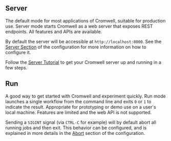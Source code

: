## Server

The default mode for most applications of Cromwell, suitable for production use. Server mode starts Cromwell as a web server that exposes REST endpoints. All features and APIs are available.

By default the server will be accessible at `http://localhost:8000`. See the [Server Section](Configuring#server) of the configuration for more information on how to configure it.

Follow the [Server Tutorial](tutorials/ServerMode) to get your Cromwell server up and running in a few steps.

## Run

A good way to get started with Cromwell and experiment quickly. Run mode launches a single workflow from the command line and exits `0` or `1` to indicate the result. Appropriate for prototyping or demo use on a user's local machine. Features are limited and the web API is not supported.

Sending a `SIGINT` signal (via `CTRL-C` for example) will by default abort all running jobs and then exit.
This behavior can be configured, and is explained in more details in the [Abort](Configuring#abort) section of the configuration.

